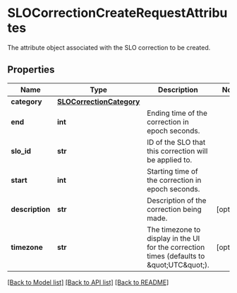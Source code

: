# SLOCorrectionCreateRequestAttributes

The attribute object associated with the SLO correction to be created.

## Properties

| Name            | Type                                                  | Description                                                                                 | Notes      |
| --------------- | ----------------------------------------------------- | ------------------------------------------------------------------------------------------- | ---------- |
| **category**    | [**SLOCorrectionCategory**](SLOCorrectionCategory.md) |                                                                                             |
| **end**         | **int**                                               | Ending time of the correction in epoch seconds.                                             |
| **slo_id**      | **str**                                               | ID of the SLO that this correction will be applied to.                                      |
| **start**       | **int**                                               | Starting time of the correction in epoch seconds.                                           |
| **description** | **str**                                               | Description of the correction being made.                                                   | [optional] |
| **timezone**    | **str**                                               | The timezone to display in the UI for the correction times (defaults to \&quot;UTC\&quot;). | [optional] |

[[Back to Model list]](README.md#documentation-for-models) [[Back to API list]](README.md#documentation-for-api-endpoints) [[Back to README]](README.md)
